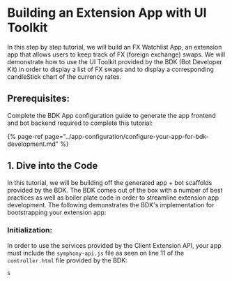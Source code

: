 # Building an Extension App with UI Toolkit

In this step by step tutorial, we will build an FX Watchlist App, an extension app that allows users to keep track of FX \(foreign exchange\) swaps.  We will demonstrate how to use the UI Toolkit provided by the BDK \(Bot Developer Kit\) in order to display a list of FX swaps and to display a corresponding candleStick chart of the currency rates.  

## Prerequisites:

Complete the BDK App configuration guide to generate the app frontend and bot backend required to complete this tutorial:

{% page-ref page="../app-configuration/configure-your-app-for-bdk-development.md" %}

## 1.  Dive into the Code

In this tutorial, we will be building off the generated app + bot scaffolds provided by the BDK.  The BDK comes out of the box with a number of best practices as well as boiler plate code in order to streamline extension app development.  The following demonstrates the BDK's implementation for bootstrapping your extension app:

### Initialization:

In order to use the services provided by the Client Extension API, your app must include the `symphony-api.js` file as seen on line 11 of the `controller.html` file provided by the BDK:

```text
s
```



 


